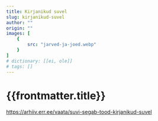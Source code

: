 ```yaml
---
title: Kirjanikud suvel
slug: kirjanikud-suvel
author: ""
origin: ""
images: [
    {
        src: "jarved-ja-joed.webp"
    }
]
# dictionary: [[ei, ole]]
# tags: []
---
```


<h1 class="story-h1">
    {{frontmatter.title}}
</h1>

https://arhiiv.err.ee/vaata/suvi-segab-tood-kirjanikud-suvel

<story-author :author="frontmatter.author" :origin="frontmatter.origin" />
<!-- <story-dictionary :terms="frontmatter.dictionary" /> -->

<details-wrapper summary="Mõtlemiseks ja arutlemiseks">

</details-wrapper>


<details-wrapper summary="Allikad" class="text-sm" icon="IconSources">

</details-wrapper>
